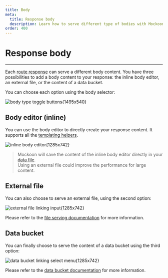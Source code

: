 ```yaml
---
title: Body
meta:
  title: Response body
  description: Learn how to serve different type of bodies with Mockoon, how to use files or databucket to serve realistic dynamic responses
order: 400
---
```


# Response body

---

Each [route response](docs:route-responses/multiple-responses) can serve a different body content. You have three possibilities to add a body content to your response: the inline body editor, an external file, or the content of a data bucket.

You can choose each option using the body selector:

![body type toggle buttons{1495x540}](docs-img:body-type-toggle.png)

## Body editor (inline)

You can use the body editor to directly create your response content. It supports all the [templating helpers](docs:templating/overview).

![inline body editor{1285x742}](docs-img:inline-body-editor.png)

> Mockoon will save the content of the inline body editor directly in your [data file](docs:mockoon-data-files/data-storage-location).  
> Using an external file could improve the performance for large content.

## External file

You can also choose to serve an external file, using the second option:

![external file linking input{1285x742}](docs-img:body-file-serving.png)

Please refer to the [file serving documentation](docs:response-configuration/file-serving) for more information.

## Data bucket

You can finally choose to serve the content of a data bucket using the third option:

![data bucket linking select menu{1285x742}](docs-img:body-data-bucket.png)

Please refer to the [data bucket documentation](docs:data-buckets/overview) for more information.
